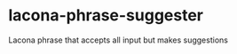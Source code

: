 lacona-phrase-suggester
=======================

Lacona phrase that accepts all input but makes suggestions
